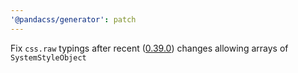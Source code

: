 ```yaml
---
'@pandacss/generator': patch
---
```


Fix `css.raw` typings after recent ([0.39.0](https://github.com/chakra-ui/panda/discussions/2560)) changes allowing
arrays of `SystemStyleObject`
